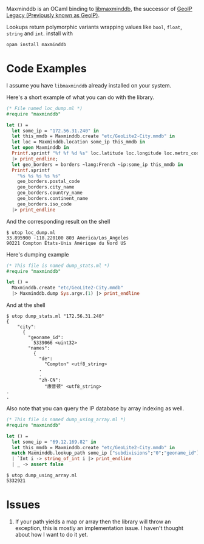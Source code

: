 Maxminddb is an OCaml binding to [libmaxminddb](https://github.com/maxmind/libmaxminddb),
the successor of [GeoIP Legacy (Previously known as
GeoIP)](http://dev.maxmind.com/geoip/).

Lookups return polymorphic variants wrapping values like `bool`,
`float`, `string` and `int`.
install with

```shell
opam install maxminddb
```

# Code Examples

I assume you have `libmaxminddb` already installed on your system.

Here's a short example of what you can do with the library.

```ocaml
(* File named loc_dump.ml *)
#require "maxminddb"

let () =
  let some_ip = "172.56.31.240" in
  let this_mmdb = Maxminddb.create "etc/GeoLite2-City.mmdb" in
  let loc = Maxminddb.location some_ip this_mmdb in
  let open Maxminddb in
  Printf.sprintf "%f %f %d %s" loc.latitude loc.longitude loc.metro_code loc.time_zone
  |> print_endline;
  let geo_borders = borders ~lang:French ~ip:some_ip this_mmdb in
  Printf.sprintf
    "%s %s %s %s %s"
    geo_borders.postal_code
    geo_borders.city_name
    geo_borders.country_name
    geo_borders.continent_name
    geo_borders.iso_code
  |> print_endline
```

And the corresponding result on the shell

```shell
$ utop loc_dump.ml
33.895900 -118.220100 803 America/Los_Angeles
90221 Compton États-Unis Amérique du Nord US
```

Here's dumping example

```ocaml
(* This file is named dump_stats.ml *)
#require "maxminddb"

let () =
  Maxminddb.create "etc/GeoLite2-City.mmdb"
  |> Maxminddb.dump Sys.argv.(1) |> print_endline
```

And at the shell

```shell
$ utop dump_stats.ml "172.56.31.240"
{
    "city": 
      {
        "geoname_id": 
          5339066 <uint32>
        "names": 
          {
            "de": 
              "Compton" <utf8_string>
            .
            .
            "zh-CN": 
              "康普顿" <utf8_string>
.
.
```

Also note that you can query the IP database by array indexing as
well.

```ocaml
(* This file is named dump_using_array.ml *)
#require "maxminddb"

let () =
  let some_ip = "69.12.169.82" in
  let this_mmdb = Maxminddb.create "etc/GeoLite2-City.mmdb" in
  match Maxminddb.lookup_path some_ip ["subdivisions";"0";"geoname_id"] this_mmdb with
  | `Int i -> string_of_int i |> print_endline
  | _ -> assert false
```

```shell
$ utop dump_using_array.ml
5332921
```

# Issues

1.  If your path yields a map or array then the library will throw an
    exception, this is mostly an implementation issue. I haven't
    thought about how I want to do it yet.
